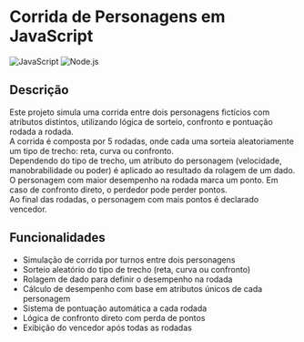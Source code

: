 # Corrida de Personagens em JavaScript

![JavaScript](https://img.shields.io/badge/JavaScript-Language%20Programming-yellow?style=flat-square&logo=javascript)
![Node.js](https://img.shields.io/badge/Node.js-Terminal%20Runtime-green?style=flat-square&logo=nodedotjs)

## Descrição

Este projeto simula uma corrida entre dois personagens fictícios com atributos distintos, utilizando lógica de sorteio, confronto e pontuação rodada a rodada.  
A corrida é composta por 5 rodadas, onde cada uma sorteia aleatoriamente um tipo de trecho: reta, curva ou confronto.  
Dependendo do tipo de trecho, um atributo do personagem (velocidade, manobrabilidade ou poder) é aplicado ao resultado da rolagem de um dado.  
O personagem com maior desempenho na rodada marca um ponto. Em caso de confronto direto, o perdedor pode perder pontos.  
Ao final das rodadas, o personagem com mais pontos é declarado vencedor.

## Funcionalidades

- Simulação de corrida por turnos entre dois personagens
- Sorteio aleatório do tipo de trecho (reta, curva ou confronto)
- Rolagem de dado para definir o desempenho na rodada
- Cálculo de desempenho com base em atributos únicos de cada personagem
- Sistema de pontuação automática a cada rodada
- Lógica de confronto direto com perda de pontos
- Exibição do vencedor após todas as rodadas
